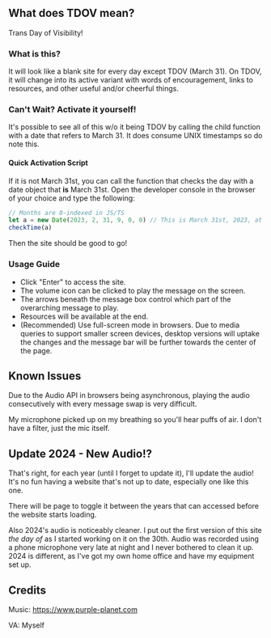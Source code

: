 ## What does TDOV mean?
Trans Day of Visibility!

### What is this?
It will look like a blank site for every day except TDOV (March 31). On TDOV, it will change into its active variant with words of encouragement, links to resources, and other useful and/or cheerful things.

### Can't Wait? Activate it yourself!
It's possible to see all of this w/o it being TDOV by calling the child function with a date that refers to March 31. It does consume UNIX timestamps so do note this.

#### Quick Activation Script
If it is not March 31st, you can call the function that checks the day with a date object that **is** March 31st. Open the developer console in the browser of your choice and type the following:
```js
// Months are 0-indexed in JS/TS
let a = new Date(2023, 2, 31, 9, 0, 0) // This is March 31st, 2023, at 9 AM
checkTime(a)
```
Then the site should be good to go!

### Usage Guide
* Click "Enter" to access the site.
* The volume icon can be clicked to play the message on the screen.
* The arrows beneath the message box control which part of the overarching message to play.
* Resources will be available at the end.
* (Recommended) Use full-screen mode in browsers. Due to media queries to support smaller screen devices, desktop versions will uptake the changes and the message bar will be further towards the center of the page.

## Known Issues
Due to the Audio API in browsers being asynchronous, playing the audio consecutively with every message swap is very difficult.

My microphone picked up on my breathing so you'll hear puffs of air. I don't have a filter, just the mic itself.

## Update 2024 - New Audio!?
That's right, for each year (until I forget to update it), I'll update the audio! It's no fun having a website that's not up to date, especially one like this one.

There will be page to toggle it between the years that can accessed before the website starts loading.

Also 2024's audio is noticeably cleaner. I put out the first version of this site *the day of* as I started working on it on the 30th. Audio was recorded using a phone microphone very late at night and I never bothered to clean it up. 2024 is different, as I've got my own home office and have my equipment set up.

## Credits
Music: https://www.purple-planet.com

VA: Myself
